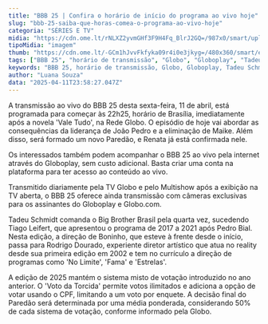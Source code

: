 ```yaml
---
title: "BBB 25 | Confira o horário de início do programa ao vivo hoje"
slug: "bbb-25-saiba-que-horas-comea-o-programa-ao-vivo-hoje"
categoria: "SÉRIES E TV"
midia: "https://cdn.ome.lt/rNLXZ2yvmGHf3F9H4Fq_BlrJ2GQ=/987x0/smart/uploads/conteudo/fotos/bbb25-tadeu-schmidt-horario.jpg"
tipoMidia: "imagem"
thumb: "https://cdn.ome.lt/-GCm1hJvvFkfyka09r4i0e3jkyg=/480x360/smart/extras/conteudos/bbb25-tadeu-schmidt-horario-peq.jpg"
tags: ["BBB 25", "horário de transmissão", "Globo", "Globoplay", "Tadeu Schmidt", "Rodrigo Dourado", "votação BBB", "especial-BBB 25"]
keywords: "BBB 25, horário de transmissão, Globo, Globoplay, Tadeu Schmidt, Rodrigo Dourado, votação BBB"
author: "Luana Souza"
data: "2025-04-11T23:58:27.047Z"
---
```


A transmissão ao vivo do BBB 25 desta sexta-feira, 11 de abril, está programada para começar às 22h25, horário de Brasília, imediatamente após a novela 'Vale Tudo', na Rede Globo. O episódio de hoje vai abordar as consequências da liderança de João Pedro e a eliminação de Maike. Além disso, será formado um novo Paredão, e Renata já está confirmada nele.

Os interessados também podem acompanhar o BBB 25 ao vivo pela internet através do Globoplay, sem custo adicional. Basta criar uma conta na plataforma para ter acesso ao conteúdo ao vivo.

Transmitido diariamente pela TV Globo e pelo Multishow após a exibição na TV aberta, o BBB 25 oferece ainda transmissão com câmeras exclusivas para os assinantes do Globoplay e Globo.com.

Tadeu Schmidt comanda o Big Brother Brasil pela quarta vez, sucedendo Tiago Leifert, que apresentou o programa de 2017 a 2021 após Pedro Bial. Nesta edição, a direção de Boninho, que esteve à frente desde o início, passa para Rodrigo Dourado, experiente diretor artístico que atua no reality desde sua primeira edição em 2002 e tem no currículo a direção de programas como 'No Limite', 'Fama' e 'Estrelas'.

A edição de 2025 mantém o sistema misto de votação introduzido no ano anterior. O 'Voto da Torcida' permite votos ilimitados e adiciona a opção de votar usando o CPF, limitando a um voto por enquete. A decisão final do Paredão será determinada por uma média ponderada, considerando 50% de cada sistema de votação, conforme informado pela Globo.